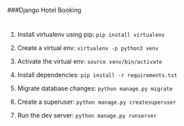 ###Django Hotel Booking
#

1. Install virtualenv using pip: `pip install virtualenv`

2. Create a virtual env: `virtualenv -p python3 venv`

3. Activate the virtual env: `source venv/bin/activate`

4. Install dependencies: `pip install -r requirements.txt`

5. Migrate database changes: `python manage.py migrate`

6. Create a superuser: `python manage.py createsuperuser`

7. Run the dev server: `python manage.py runserver`
